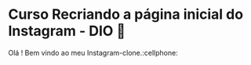 # Curso Recriando a página inicial do Instagram - DIO 👨‍

Olá ! Bem vindo ao meu Instagram-clone.:cellphone:
